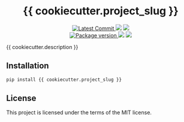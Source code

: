 <h1 align="center">
    <strong>{{ cookiecutter.project_slug }}</strong>
</h1>
<p align="center">
    <a href="https://github.com/{{ cookiecutter.github }}/{{ cookiecutter.project_slug }}" target="_blank">
        <img src="https://img.shields.io/github/last-commit/{{ cookiecutter.github }}/{{ cookiecutter.project_slug }}" alt="Latest Commit">
    </a>
        <img src="https://img.shields.io/github/workflow/status/{{ cookiecutter.github }}/{{ cookiecutter.project_slug }}/CI">
        <a href="https://github.com/{{ cookiecutter.github }}/{{cookiecutter.project_slug }}/actions?workflow=CI" target="_blank">
            <img src="https://img.shields.io/badge/Coverage-100%25-success">
        </a>
    <br />
    <a href="https://pypi.org/project/{{ cookiecutter.project_slug }}" target="_blank">
        <img src="https://img.shields.io/pypi/v/{{ cookiecutter.project_slug }}" alt="Package version">
    </a>
    <img src="https://img.shields.io/pypi/pyversions/{{ cookiecutter.project_slug }}">
    <img src="https://img.shields.io/github/license/{{ cookiecutter.github }}/{{ cookiecutter.project_slug }}">
</p>

{{ cookiecutter.description }}

## Installation

```bash
pip install {{ cookiecutter.project_slug }}
```

## License

This project is licensed under the terms of the MIT license.
